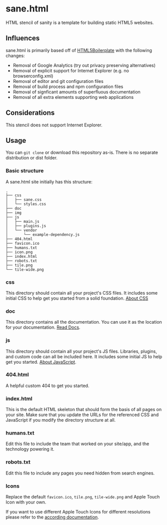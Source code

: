 # sane.html
HTML stencil of sanity is a template for building static HTML5 websites.

## Influences
sane.html is primarily based off of [HTML5Boilerplate](https://github.com/h5bp/html5-boilerplate) with the following changes:
- Removal of Google Analytics (try out privacy preserving alternatives)
- Removal of explicit support for Internet Explorer (e.g. no browserconfig.xml)
- Removal of editor and git configuration files 
- Removal of build process and npm configuration files
- Removal of signficant amounts of superfluous documentation
- Removal of all extra elements supporting web applications

## Considerations
This stencil does not support Internet Explorer.

## Usage

You can `git clone` or download this repository as-is. There is no separate distribution or dist folder.

### Basic structure

A sane.html site initially has this structure:

```
.
├── css
│   ├── sane.css
│   └── styles.css
├── doc
├── img
├── js
│   ├── main.js
│   ├── plugins.js
│   └── vendor
│       └── example-dependency.js
├── 404.html
├── favicon.ico
├── humans.txt
├── icon.png
├── index.html
├── robots.txt
├── tile.png
└── tile-wide.png
```

### css

This directory should contain all your project's CSS files. It includes some
initial CSS to help get you started from a solid foundation. [About CSS](doc/css.md)

### doc

This directory contains all the documentation. You can use it as the location for your documentation. [Read Docs](doc/README.md).

### js

This directory should contain all your project's JS files. Libraries, plugins,
and custom code can all be included here. It includes some initial JS to help
get you started. [About JavaScript](doc/js.md).

### 404.html

A helpful custom 404 to get you started.

### index.html

This is the default HTML skeleton that should form the basis of all pages on
your site. Make sure that you update the URLs for the referenced CSS and JavaScript if you
modify the directory structure at all.

### humans.txt

Edit this file to include the team that worked on your site/app, and the
technology powering it.

### robots.txt

Edit this file to include any pages you need hidden from search engines.

### Icons

Replace the default `favicon.ico`, `tile.png`, `tile-wide.png` and Apple Touch
Icon with your own.

If you want to use different Apple Touch Icons for different resolutions please
refer to the [according documentation](extend.md#apple-touch-icons).

